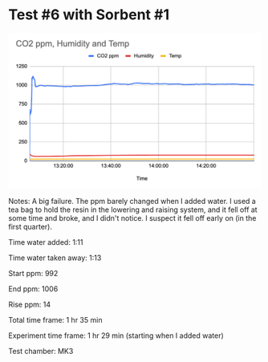 # Test #6 with Sorbent #1

![](<../Media/image-9.png>)

Notes: A big failure. The ppm barely changed when I added water. I used a tea bag to hold the resin in the lowering and raising system, and it fell off at some time and broke, and I didn't notice. I suspect it fell off early on (in the first quarter).

Time water added: 1:11

Time water taken away: 1:13

Start ppm: 992

End ppm: 1006

Rise ppm: 14

Total time frame: 1 hr 35 min

Experiment time frame: 1 hr 29 min (starting when I added water)

Test chamber: MK3
